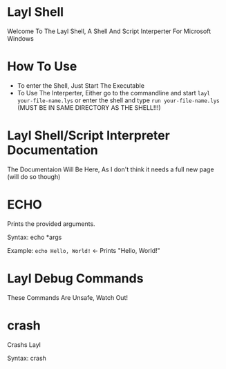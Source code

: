 # Layl Shell
Welcome To The Layl Shell, A Shell And Script Interperter For Microsoft Windows


# How To Use

 - To enter the Shell, Just Start The Executable
 - To Use The Interperter, Either go to the commandline and start ``layl your-file-name.lys`` or enter the shell and type ``run your-file-name.lys`` (MUST BE IN SAME DIRECTORY AS THE SHELL!!!)


# Layl Shell/Script Interpreter Documentation
The Documentaion Will Be Here, As I don't think it needs a full new page (will do so though)

# ECHO
Prints the provided arguments.

Syntax: echo *args

Example: ```echo Hello, World!``` <- Prints "Hello, World!"



# Layl Debug Commands

These Commands Are Unsafe, Watch Out!

# crash

Crashs Layl

Syntax: crash